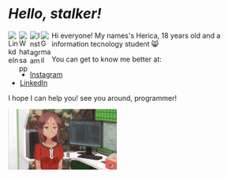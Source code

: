 
# _Hello, stalker!_
<a target="_blank" href="https://www.linkedin.com/in/h%C3%A9rica-cadoni-35519a198/">
  <img align="left" alt="LinkdeIn" width="22px" src="https://cdn.jsdelivr.net/npm/simple-icons@v3/icons/linkedin.svg" />
</a>
<a target="_blank" href="https://api.whatsapp.com/send?phone=5584999828379">
  <img align="left" alt="Whatsapp" width="22px" src="https://cdn.jsdelivr.net/npm/simple-icons@v3/icons/whatsapp.svg" />
</a>
<a target="_blank" href="https://www.linkedin.com/in/h%C3%A9rica-cadoni-35519a198/">
  <img align="left" alt="Instagram" width="22px" src="https://cdn.jsdelivr.net/npm/simple-icons@v3/icons/instagram.svg" />
</a>
<a target="_blank" href="mailto:hericacadoni@gmail.com">
  <img align="left" alt="Gmail" width="22px" src="https://cdn.jsdelivr.net/npm/simple-icons@v3/icons/gmail.svg" />
</a>



Hi everyone! My names's Herica, 18 years old and a information tecnology student 😸

You can get to know me better at:
* [Instagram](https://www.instagram.com/iamhericaa/)
* [LinkedIn](https://www.linkedin.com/in/h%C3%A9rica-cadoni-35519a198/)

I hope I can help you! see you around, programmer!


![gif](gif2.gif)

